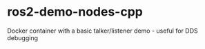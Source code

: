 # ros2-demo-nodes-cpp
Docker container with a basic talker/listener demo - useful for DDS debugging
